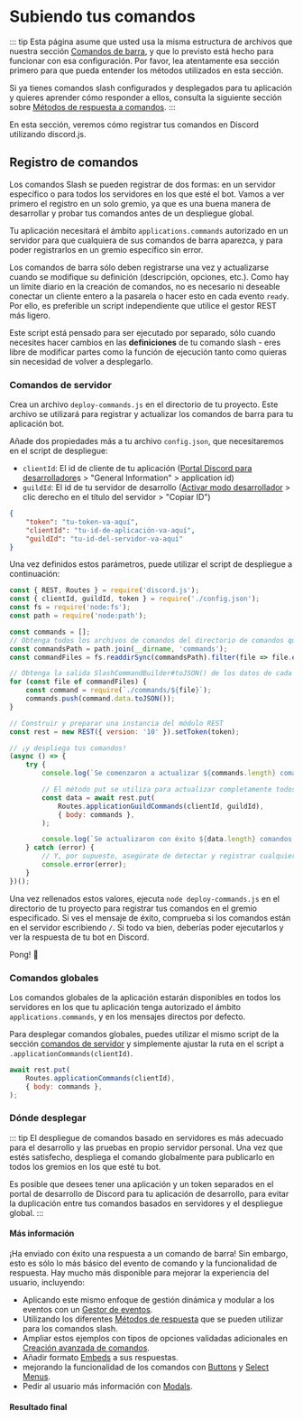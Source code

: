 # Subiendo tus comandos

::: tip
Esta página asume que usted usa la misma estructura de archivos que nuestra sección [Comandos de barra](./slash-commands.md), y que lo previsto está hecho para funcionar con esa configuración. Por favor, lea atentamente esa sección primero para que pueda entender los métodos utilizados en esta sección.

Si ya tienes comandos slash configurados y desplegados para tu aplicación y quieres aprender cómo responder a ellos, consulta la siguiente sección sobre [Métodos de respuesta a comandos](/slash-commands/response-methods.md).
:::

En esta sección, veremos cómo registrar tus comandos en Discord utilizando discord.js.

## Registro de comandos

Los comandos Slash se pueden registrar de dos formas: en un servidor específico o para todos los servidores en los que esté el bot. Vamos a ver primero el registro en un solo gremio, ya que es una buena manera de desarrollar y probar tus comandos antes de un despliegue global.

Tu aplicación necesitará el ámbito `applications.commands` autorizado en un servidor para que cualquiera de sus comandos de barra aparezca, y para poder registrarlos en un gremio específico sin error.

Los comandos de barra sólo deben registrarse una vez y actualizarse cuando se modifique su definición (descripción, opciones, etc.). Como hay un límite diario en la creación de comandos, no es necesario ni deseable conectar un cliente entero a la pasarela o hacer esto en cada evento `ready`. Por ello, es preferible un script independiente que utilice el gestor REST más ligero.

Este script está pensado para ser ejecutado por separado, sólo cuando necesites hacer cambios en las **definiciones** de tu comando slash - eres libre de modificar partes como la función de ejecución tanto como quieras sin necesidad de volver a desplegarlo.

### Comandos de servidor

Crea un archivo `deploy-commands.js` en el directorio de tu proyecto. Este archivo se utilizará para registrar y actualizar los comandos de barra para tu aplicación bot.

Añade dos propiedades más a tu archivo `config.json`, que necesitaremos en el script de despliegue:

- `clientId`: El id de cliente de tu aplicación ([Portal Discord para desarrolladore](https://discord.com/developers/applications)s > "General Information" > application id)
- `guildId`: El id de tu servidor de desarrollo ([Activar modo desarrollador](https://support.discord.com/hc/es/articles/206346498) > clic derecho en el título del servidor > "Copiar ID")

```json
{
	"token": "tu-token-va-aquí",
	"clientId": "tu-id-de-aplicación-va-aquí",
	"guildId": "tu-id-del-servidor-va-aquí"
}
```

Una vez definidos estos parámetros, puede utilizar el script de despliegue a continuación:

<!-- eslint-skip -->

```js
const { REST, Routes } = require('discord.js');
const { clientId, guildId, token } = require('./config.json');
const fs = require('node:fs');
const path = require('node:path');

const commands = [];
// Obtenga todos los archivos de comandos del directorio de comandos que creaste anteriormente
const commandsPath = path.join(__dirname, 'commands');
const commandFiles = fs.readdirSync(commandsPath).filter(file => file.endsWith('.js'));

// Obtenga la salida SlashCommandBuilder#toJSON() de los datos de cada comando para su despliegue
for (const file of commandFiles) {
	const command = require(`./commands/${file}`);
	commands.push(command.data.toJSON());
}

// Construir y preparar una instancia del módulo REST
const rest = new REST({ version: '10' }).setToken(token);

// ¡y despliega tus comandos!
(async () => {
	try {
		console.log(`Se comenzaron a actualizar ${commands.length} comandos de tu aplicación (/).`);

		// El método put se utiliza para actualizar completamente todos los comandos del gremio con el conjunto actual
		const data = await rest.put(
			Routes.applicationGuildCommands(clientId, guildId),
			{ body: commands },
		);

		console.log(`Se actualizaron con éxito ${data.length} comandos de tu aplicación (/).`);
	} catch (error) {
		// Y, por supuesto, asegúrate de detectar y registrar cualquier error.
		console.error(error);
	}
})();
```

Una vez rellenados estos valores, ejecuta `node deploy-commands.js` en el directorio de tu proyecto para registrar tus comandos en el gremio especificado. Si ves el mensaje de éxito, comprueba si los comandos están en el servidor escribiendo `/`. Si todo va bien, deberías poder ejecutarlos y ver la respuesta de tu bot en Discord.

<DiscordMessages>
	<DiscordMessage profile="bot">
		<template #interactions>
			<DiscordInteraction profile="user" :command="true">ping</DiscordInteraction>
		</template>
		Pong! 🏓
	</DiscordMessage>
</DiscordMessages>

### Comandos globales

Los comandos globales de la aplicación estarán disponibles en todos los servidores en los que tu aplicación tenga autorizado el ámbito `applications.commands`, y en los mensajes directos por defecto.

Para desplegar comandos globales, puedes utilizar el mismo script de la sección [comandos de servidor](#guild-commands) y simplemente ajustar la ruta en el script a `.applicationCommands(clientId)`.

<!-- eslint-skip -->

```js
await rest.put(
	Routes.applicationCommands(clientId),
	{ body: commands },
);
```

### Dónde desplegar

::: tip
El despliegue de comandos basado en servidores es más adecuado para el desarrollo y las pruebas en propio servidor personal. Una vez que estés satisfecho, despliega el comando globalmente para publicarlo en todos los gremios en los que esté tu bot.

Es posible que desees tener una aplicación y un token separados en el portal de desarrollo de Discord para tu aplicación de desarrollo, para evitar la duplicación entre tus comandos basados en servidores y el despliegue global.
:::

#### Más información

¡Ha enviado con éxito una respuesta a un comando de barra! Sin embargo, esto es sólo lo más básico del evento de comando y la funcionalidad de respuesta. Hay mucho más disponible para mejorar la experiencia del usuario, incluyendo:

* Aplicando este mismo enfoque de gestión dinámica y modular a los eventos con un [Gestor de eventos](/creating-your-bot/event-handling.md).
* Utilizando los diferentes [Métodos de respuesta](/slash-commands/response-methods.md) que se pueden utilizar para los comandos slash.
* Ampliar estos ejemplos con tipos de opciones validadas adicionales en [Creación avanzada de comandos](/slash-commands/advanced-creation.md).
* Añadir formato [Embeds](/popular-topics/embeds.md) a sus respuestas.
* mejorando la funcionalidad de los comandos con [Buttons](/interactions/buttons) y [Select Menus](/interactions/select-menus.md).
* Pedir al usuario más información con [Modals](/interactions/modals.md).

#### Resultado final

<ResultingCode path="creating-your-bot/command-deployment" />
